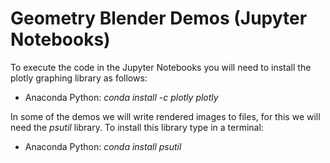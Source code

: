 # Geometry Blender Demos (Jupyter Notebooks)

To execute the code in the Jupyter Notebooks you will need to install 
the plotly graphing library as follows:

- Anaconda Python: *conda install -c plotly plotly*

In some of the demos we will write rendered images to files, 
for this we will need the *psutil* library. To install this
library type in a terminal:

- Anaconda Python: *conda  install psutil*
